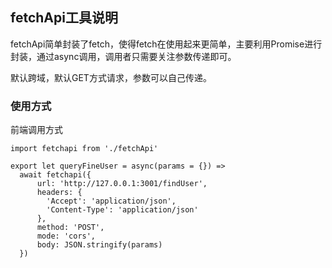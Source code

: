 ## fetchApi工具说明

fetchApi简单封装了fetch，使得fetch在使用起来更简单，主要利用Promise进行封装，通过async调用，调用者只需要关注参数传递即可。

默认跨域，默认GET方式请求，参数可以自己传递。

### 使用方式


前端调用方式

```
import fetchapi from './fetchApi'

export let queryFineUser = async(params = {}) => 
  await fetchapi({
      url: 'http://127.0.0.1:3001/findUser',
      headers: {
        'Accept': 'application/json', 
        'Content-Type': 'application/json'
      },
      method: 'POST',
      mode: 'cors',
      body: JSON.stringify(params)
  })
```